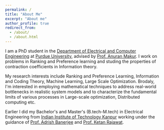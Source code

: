 ```yaml
---
permalink: /
title: "About Me"
excerpt: "About me"
author_profile: true
redirect_from: 
  - /about/
  - /about.html
---
```




I am a PhD student in the [Department of Electrical and Computer Engineering](https://engineering.purdue.edu/ECE) at [Purdue University](www.purdue.edu), advised by [Prof. Anuran Makur](https://www.cs.purdue.edu/homes/amakur/index.html). I work on problems in Ranking and Preference learning and studing the properties of contraction coefficients in Information theory.  

My research interests include Ranking and Preference Learning, Information and Coding Theory, Machine Learning, Large Scale Optimization. Brodaly, I'm interested in employing mathematical techniques to address real-world bottlenecks in realistic system models and to characterize the fundamental limits of various processes in Large-scale optimization, Distributed computing etc. 

Earlier I did my Bachelor's and Master's (B.tech-M.tech) in Electrical Engineering from [Indian Institute of Technology Kanpur](www.iitk.ac.in) working under the guidance of [Prof. Adrish Banerjee](https://home.iitk.ac.in/~adrish/) and [Prof. Ketan Rajawat](https://home.iitk.ac.in/~ketan/). 
